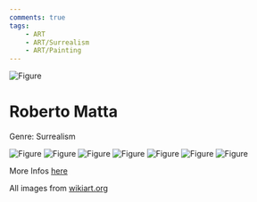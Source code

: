 ```yaml
---
comments: true
tags:
    - ART
    - ART/Surrealism
    - ART/Painting
---
```

![Figure](https://uploads0.wikiart.org/images/roberto-matta/morphology-1937.jpg!Large.jpg)
# Roberto Matta
Genre: Surrealism

![Figure](https://uploads7.wikiart.org/images/roberto-matta/a-grave-situation-1946.jpg!Large.jpg)
![Figure](https://uploads4.wikiart.org/images/roberto-matta/redness-of-blue-1996.jpg)
![Figure](https://uploads3.wikiart.org/images/roberto-matta/nude-1950.jpg!Large.jpg)
![Figure](https://uploads2.wikiart.org/images/roberto-matta/black-virtue-1943.jpg!Large.jpg)
![Figure](https://uploads3.wikiart.org/images/roberto-matta/glande-fiction-1938.jpg)
![Figure](https://uploads0.wikiart.org/images/roberto-matta/wet-sheets-1936.jpg!Large.jpg)
![Figure](https://uploads7.wikiart.org/images/roberto-matta/disasters-of-mysticism.jpg!Large.jpg)

More Infos [here](https://www.wikiart.org/en/roberto-matta)

 

All images from [wikiart.org](https://www.wikiart.org/)
